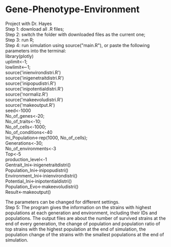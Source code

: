 # Gene-Phenotype-Environment
Project with Dr. Hayes  
Step 1: download all .R files;  
Step 2: switch the folder with downloaded files as the current one;  
Step 3: run R;  
Step 4: run simulation using source("main.R"), or paste the following parameters into the terminal:  
library(plotly)  
uplimit<-1;  
lowlimit<--1;    
source('inienvirondistri.R')  
source('inigenetraitdistri.R')  
source('inipopudistri.R')  
source('inipotentialdistri.R')  
source('normaliz.R')  
source('makeevoludistri.R')  
source('makeoutput.R')  
seed<-1000  
No_of_genes<-20;  
No_of_traits<-10;  
No_of_cells<-1000;  
No_of_conditions<-40  
Ini_Population<-rep(1000, No_of_cells);  
Generations<-30;  
No_of_environments<-3  
Top<-5  
production_level<-1  
Gentrait_Ini<-inigenetraitdistri()  
Population_Ini<-inipopudistri()  
Environment_Ini<-inienvirondistri()  
Potential_Ini<-inipotentialdistri()  
Population_Evo<-makeevoludistri()  
Result<-makeoutput()  

The parameters can be changed for different settings.   
Step 5: The program gives the information on the strains with highest populations at each generation and environment, including their IDs and populations. The output files are about the number of survived strains at the end of every generation, the change of population and population ratio of top strains with the highest population at the end of simulation, the population change of the strains with the smallest populations at the end of simulation.  
